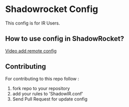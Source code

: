 # Shadowrocket Config

This config is for IR Users.

## How to use config in ShadowRocket?

[Video add remote config](/help/ShadowRocket.MOV)

## Contributing

For contributing to this repo follow :

1. fork repo to your repository
2. add your rules to 'ShadowIR.conf'
3. Send Pull Request for update config
